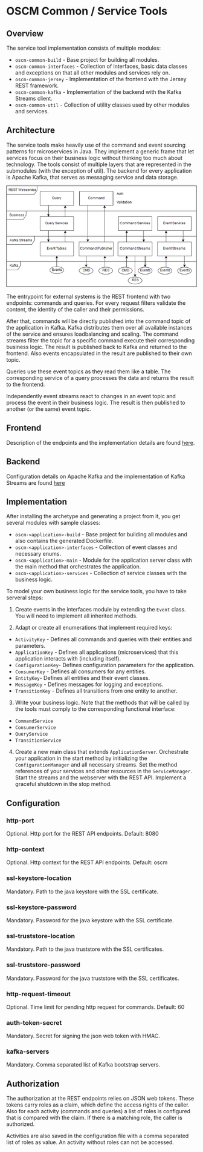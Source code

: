 # OSCM Common / Service Tools

## Overview

The service tool implementation consists of multiple modules:

- `oscm-common-build` - Base project for building all modules. 
- `oscm-common-interfaces` - Collection of interfaces, basic data classes and exceptions on that all other modules and services rely on.  
- `oscm-common-jersey` - Implementation of the frontend with the Jersey REST framework.
- `oscm-common-kafka` - Implementation of the backend with the Kafka Streams client.
- `oscm-common-util` - Collection of utility classes used by other modules and services.


## Architecture

The service tools make heavily use of the command and event sourcing patterns for microservices in Java. They implement a generic frame that let services focus on their business logic without thinking too much about technology. The tools consist of multiple layers that are represented in the submodules (with the exception of util). The backend for every application is Apache Kafka, that serves as messaging service and data storage.  

![Application Dataflow](../img/Commander_MS.png "Application Dataflow")

The entrypoint for external systems is the REST frontend with two endpoints: commands and queries. For every request filters validate the content, the identity of the caller and their permissions.

After that, commands will be directly published into the command topic of the application in Kafka. Kafka distributes them over all available instances of the service and ensures loadbalancing and scaling. The command streams filter the topic for a specific command execute their corresponding business logic. The result is published back to Kafka and returned to the frontend. Also events encapsulated in the result are published to their own topic.

Queries use these event topics as they read them like a table. The corresponding service of a query processes the data and returns the result to the frontend.

Independently event streams react to changes in an event topic and process the event in their business logic. The result is then published to another (or the same) event topic.


## Frontend

Description of the endpoints and the implementation details are found [here](./oscm-common-jersey).


## Backend

Configuration details on Apache Kafka and the implementation of Kafka Streams are found [here](./oscm-common-kafka)


## Implementation

After installing the archetype and generating a project from it, you get several modules with sample classes:

- `oscm-<application>-build` - Base project for building all modules and also contains the generated Dockerfile.
- `oscm-<application>-interfaces` -  Collection of event classes and necessary enums.
- `oscm-<application>-main` - Module for the application server class with the main method that orchestrates the application.
- `oscm-<application>-services` - Collection of service classes with the business logic.

To model your own business logic for the service tools, you have to take serveral steps:

1. Create events in the interfaces module by extending the `Event` class. You will need to implement all inherited methods.

2. Adapt or create all enumerations that implement required keys:
  - `ActivityKey` - Defines all commands and queries with their entities and parameters.
  - `ApplicationKey` - Defines all applications (microservices) that this application interacts with (including itself).
  - `ConfigurationKey`- Defines configuration parameters for the application.
  - `ConsumerKey` - Defines all consumers for any entities.
  - `EntityKey`- Defines all entities and their event classes.
  - `MessageKey` - Defines messages for logging and exceptions.
  - `TransitionKey` - Defines all transitions from one entity to another.
  
3. Write your business logic. Note that the methods that will be called by the tools must comply to the corresponding functional interface:
  - `CommandService`
  - `ConsumerService`
  - `QueryService`
  - `TransitionService`

4. Create a new main class that extends `ApplicationServer`. Orchestrate your application in the start method by initializing the `ConfigurationManager` and all necessary streams. Set the method references of your services and other resources in the `ServiceManager`. Start the streams and the webserver with the REST API. Implement a graceful shutdown in the stop method.


## Configuration

### http-port
Optional. Http port for the REST API endpoints. Default: 8080

### http-context
Optional. Http context for the REST API endpoints. Default: oscm

### ssl-keystore-location
Mandatory. Path to the java keystore with the SSL certificate.

### ssl-keystore-password
Mandatory. Password for the java keystore with the SSL certificate.

### ssl-truststore-location
Mandatory. Path to the java truststore with the SSL certificates.

### ssl-truststore-password
Mandatory. Password for the java truststore with the SSL certificates.

### http-request-timeout
Optional. Time limit for pending http request for commands. Default: 60

### auth-token-secret
Mandatory. Secret for signing the json web token with HMAC.

### kafka-servers
Mandatory. Comma separated list of Kafka bootstrap servers.


## Authorization

The authorization at the REST endpoints relies on JSON web tokens. These tokens carry roles as a claim, which define the access rights of the caller. Also for each activity (commands and queries) a list of roles is configured that is compared with the claim. If there is a matching role, the caller is authorized.

Activities are also saved in the configuration file with a comma separated list of roles as value. An activity without roles can not be accessed.

